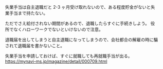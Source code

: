 失業手当は自主退職だと 2-3 ヶ月受け取れないので、ある程度貯金がないと失業手当まで持たない。

ただでさえ給付されない期間があるので、退職したらすぐに手続きしよう。
役所でなくハローワークでないといけないので注意。

退職届を出してしまうと自主退職になってしまうので、会社都合の解雇の時に騙されて退職届を書かないこと。

失業手当を申請しておけば、すぐに就職しても再就職手当が出る。
https://mynavi-ms.jp/magazine/detail/000709.html
